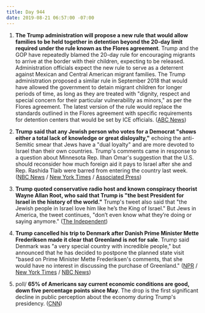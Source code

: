 ```yaml
---
title: Day 944
date: 2019-08-21 06:57:00 -07:00
---
```


1. **The Trump administration will propose a new rule that would allow families to be held together in detention beyond the 20-day limit required under the rule known as the Flores agreement**. Trump and the GOP have repeatedly blamed the 20-day rule for encouraging migrants to arrive at the border with their children, expecting to be released. Administration officials expect the new rule to serve as a deterrent against Mexican and Central American migrant families. The Trump administration proposed a similar rule in September 2018 that would have allowed the government to detain migrant children for longer periods of time, as long as they are treated with "dignity, respect and special concern for their particular vulnerability as minors," as per the Flores agreement. The latest version of the rule would replace the standards outlined in the Flores agreement with specific requirements for detention centers that would be set by ICE officials. ([ABC News](https://abcnews.go.com/Politics/trump-administration-roll-plan-longer-term-detention-migrant/story?id=65085432))

2. **Trump said that any Jewish person who votes for a Democrat "shows either a total lack of knowledge or great disloyalty,"** echoing the anti-Semitic smear that Jews have a "dual loyalty" and are more devoted to Israel than their own countries. Trump's comments came in response to a question about Minnesota Rep. Ilhan Omar's suggestion that the U.S. should reconsider how much foreign aid it pays to Israel after she and Rep. Rashida Tlaib were barred from entering the country last week. ([NBC News](https://www.nbcnews.com/politics/donald-trump/trump-jewish-people-who-vote-democrat-show-great-disloyalty-n1044621) / [New York Times](https://www.nytimes.com/2019/08/20/us/politics/trump-jewish-voters.html) / [Associated Press](https://apnews.com/1bc3065eb2e4414289ef0ac1ac4ebaf7))

3. **Trump quoted conservative radio host and known conspiracy theorist Wayne Allan Root, who said that Trump is "the best President for Israel in the history of the world."** Trump's tweet also said that "the Jewish people in Israel love him like he’s the King of Israel." But Jews in America, the tweet continues, "don’t even know what they’re doing or saying anymore." ([The Independent](https://www.independent.co.uk/news/world/americas/us-politics/trump-news-latest-jewish-antisemitism-king-of-israel-twitter-democrats-a9072951.html))

4. **Trump cancelled his trip to Denmark after Danish Prime Minister Mette Frederiksen made it clear that Greenland is not for sale**. Trump said Denmark was "a very special country with incredible people," but announced that he has decided to postpone the planned state visit "based on Prime Minister Mette Frederiksen's comments, that she would have no interest in discussing the purchase of Greenland." ([NPR](https://www.npr.org/2019/08/21/752989771/trump-to-skip-visiting-denmark-after-prime-minister-says-greenland-not-for-sale) / [New York Times](https://www.nytimes.com/2019/08/20/us/politics/trump-cancels-greenland-trip.html) / [NBC News](https://www.nbcnews.com/politics/donald-trump/trump-postpones-meeting-danish-pm-after-she-says-greenland-isn-n1044651))

5. poll/ **65% of Americans say current economic conditions are good, down five percentage points since May**. The drop is the first significant decline in public perception about the economy during Trump's presidency. ([CNN](https://www.cnn.com/2019/08/21/politics/cnn-poll-trump-economy-guns/index.html))